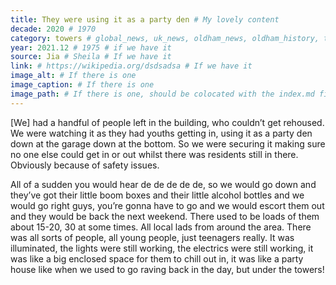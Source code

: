 ```yaml
---
title: They were using it as a party den # My lovely content
decade: 2020 # 1970
category: towers # global_news, uk_news, oldham_news, oldham_history, towers, surrounding_estate # Always exactly one category
year: 2021.12 # 1975 # if we have it
source: Jia # Sheila # If we have it
link: # https://wikipedia.org/dsdsadsa # If we have it
image_alt: # If there is one
image_caption: # If there is one
image_path: # If there is one, should be colocated with the index.md file in the folder
---
```


[We] had a handful of people left in the building, who couldn’t get rehoused. We were watching it as they had youths getting in, using it as a party den down at the garage down at the bottom. So we were securing it making sure no one else could get in or out whilst there was residents still in there. Obviously because of safety issues.

All of a sudden you would hear de de de de de, so we would go down and they’ve got their little boom boxes and their little alcohol bottles and we would go right guys, you’re gonna have to go and we would escort them out and they would be back the next weekend. There used to be loads of them about 15-20, 30 at some times. All local lads from around the area. There was all sorts of people, all young people, just teenagers really.  It was illuminated, the lights were still working, the electrics were still working, it was like a big enclosed space for them to chill out in, it was like a party house like when we used to go raving back in the day, but under the towers!